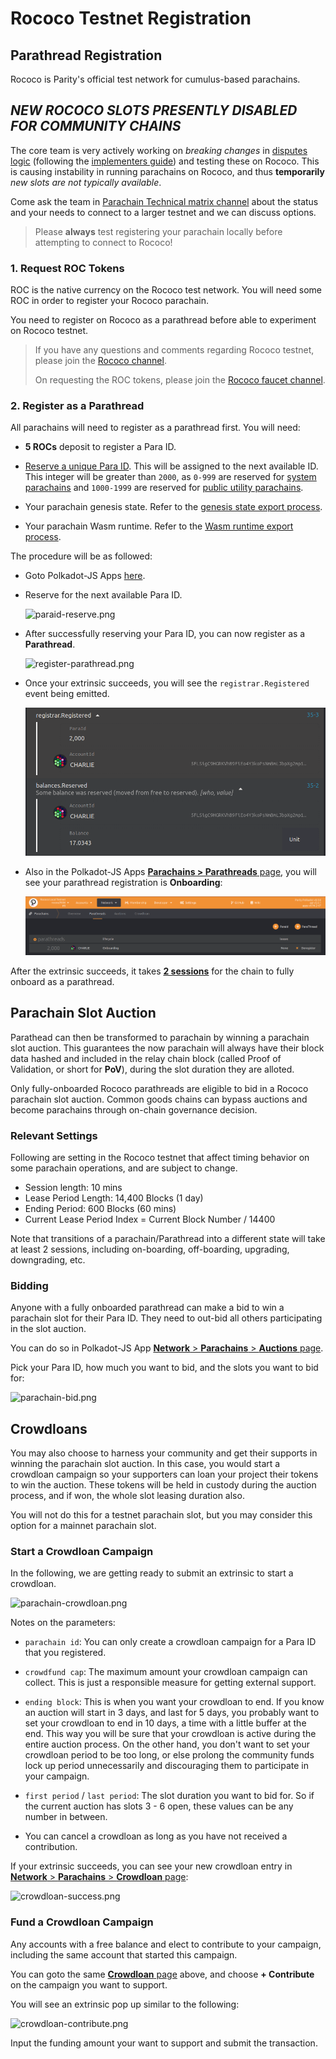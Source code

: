 # Rococo Testnet Registration

## Parathread Registration

Rococo is Parity's official test network for cumulus-based parachains.

## _NEW ROCOCO SLOTS PRESENTLY DISABLED FOR COMMUNITY CHAINS_

The core team is very actively working on _breaking changes_ in [disputes
logic](https://github.com/paritytech/polkadot/blob/master/runtime/parachains/src/disputes.rs)
(following the [implementers
guide](https://github.com/paritytech/polkadot/blob/master/roadmap/implementers-guide/src/runtime/disputes.md))
and testing these on Rococo.
This is causing instability in running parachains on Rococo, and thus **temporarily** _new
slots are not typically available_.

Come ask the team in [Parachain Technical matrix
channel](https://matrix.to/#/#parachain-technical:matrix.parity.io) about the status and your needs
to connect to a larger testnet and we can discuss options.

> Please **always** test registering your parachain locally before attempting to connect to Rococo!

### 1. Request ROC Tokens

ROC is the native currency on the Rococo test network. You will need some ROC in order to
register your Rococo parachain.

You need to register on Rococo as a parathread before able to experiment on Rococo testnet.

> If you have any questions and comments regarding Rococo testnet, please join the
> [Rococo channel](https://matrix.to/#/#rococo:matrix.parity.io).
>
> On requesting the ROC tokens, please join the [Rococo faucet channel](https://matrix.to/#/#rococo-faucet:matrix.org).

### 2. Register as a Parathread

All parachains will need to register as a parathread first. You will need:

- **5 ROCs** deposit to register a Para ID.

- [Reserve a unique Para ID](en/2-relay-chain/2-reserve). This will be assigned to the next
  available ID. This integer will be greater than `2000`, as `0-999` are reserved for
  [system parachains](https://wiki.polkadot.network/docs/learn-common-goods#system-level-chains)
  and `1000-1999` are reserved for [public utility parachains](https://wiki.polkadot.network/docs/learn-common-goods#public-utility-chains).

- Your parachain genesis state. Refer to the
  [genesis state export process](en/3-parachains/1-launch.md#generate-parachain-genesis-state).

- Your parachain Wasm runtime. Refer to the
  [Wasm runtime export process](en/3-parachains/1-launch.md#obtain-wasm-runtime-validation-function).

The procedure will be as followed:

- Goto Polkadot-JS Apps [here](https://polkadot.js.org/apps/?rpc=wss%3A%2F%2Frococo-rpc.polkadot.io#/parachains/parathreads).

- Reserve for the next available Para ID.

  ![paraid-reserve.png](../../assets/img/paraid-reserve.png)

- After successfully reserving your Para ID, you can now register as a **Parathread**.

  ![register-parathread.png](../../assets/img/register-parathread.png)

- Once your extrinsic succeeds, you will see the `registrar.Registered` event being emitted.

  ![parathread-register-success.png](../../assets/img/parathread-register-success.png)

- Also in the Polkadot-JS Apps [**Parachains > Parathreads** page](https://polkadot.js.org/apps/#/parachains/parathreads),
  you will see your parathread registration is **Onboarding**:

  ![parathread-onboarding.png](../../assets/img/parathread-onboarding.png)

After the extrinsic succeeds, it takes [**2 sessions**](#relevant-settings) for the chain to
fully onboard as a parathread.

## Parachain Slot Auction

Parathead can then be transformed to parachain by winning a parachain slot auction. This guarantees
the now parachain will always have their block data hashed and included in the relay chain block
(called Proof of Validation, or short for **PoV**), during the slot duration they are alloted.

Only fully-onboarded Rococo parathreads are eligible to bid in a Rococo parachain slot auction. Common
goods chains can bypass auctions and become parachains through on-chain governance decision.

### Relevant Settings

Following are setting in the Rococo testnet that affect timing behavior on some parachain operations,
and are subject to change.

- Session length: 10 mins
- Lease Period Length: 14,400 Blocks (1 day)
- Ending Period: 600 Blocks (60 mins)
- Current Lease Period Index = Current Block Number / 14400

Note that transitions of a parachain/Parathread into a different state will take at least 2 sessions,
including on-boarding, off-boarding, upgrading, downgrading, etc.

### Bidding

Anyone with a fully onboarded parathread can make a bid to win a parachain slot for their Para ID.
They need to out-bid all others participating in the slot auction.

You can do so in Polkadot-JS App [**Network** > **Parachains** > **Auctions** page](https://polkadot.js.org/apps/?rpc=wss%3A%2F%2Frococo-rpc.polkadot.io#/parachains/auctions).

Pick your Para ID, how much you want to bid, and the slots you want to bid for:

![parachain-bid.png](../../assets/img/parachain-bid.png)

## Crowdloans

You may also choose to harness your community and get their supports in winning the parachain
slot auction. In this case, you would start a crowdloan campaign so your supporters can
loan your project their tokens to win the auction. These tokens will be held in custody during the
auction process, and if won, the whole slot leasing duration also.

You will not do this for a testnet parachain slot, but you may consider this option for a mainnet
parachain slot.

### Start a Crowdloan Campaign

In the following, we are getting ready to submit an extrinsic to start a crowdloan.

![parachain-crowdloan.png](../../assets/img/parachain-crowdloan.png)

Notes on the parameters:

- `parachain id`: You can only create a crowdloan campaign for a Para ID that you registered.

- `crowdfund cap`: The maximum amount your crowdloan campaign can collect. This is just a responsible
  measure for getting external support.

- `ending block`: This is when you want your crowdloan to end. If you know an auction will start in
  3 days, and last for 5 days, you probably want to set your crowdloan to end in 10 days, a time with
  a little buffer at the end. This way you will be sure that your crowdloan is active during the
  entire auction process. On the other hand, you don't want to set your crowdloan period to be too
  long, or else prolong the community funds lock up period unnecessarily and discouraging them to
  participate in your campaign.

- `first period` / `last period`: The slot duration you want to bid for. So if the current auction
  has slots 3 - 6 open, these values can be any number in between.

- You can cancel a crowdloan as long as you have not received a contribution.

If your extrinsic succeeds, you can see your new crowdloan entry in
[**Network** > **Parachains** > **Crowdloan** page](https://polkadot.js.org/apps/#/parachains/crowdloan):

![crowdloan-success.png](../../assets/img/crowdloan-success.png)

### Fund a Crowdloan Campaign

Any accounts with a free balance and elect to contribute to your campaign, including the
same account that started this campaign.

You can goto the same [**Crowdloan** page](https://polkadot.js.org/apps/#/parachains/crowdloan) above, and choose **+ Contribute** on the campaign you want to support.

You will see an extrinsic pop up similar to the following:

![crowdloan-contribute.png](../../assets/img/crowdloan-contribute.png)

Input the funding amount your want to support and submit the transaction.
